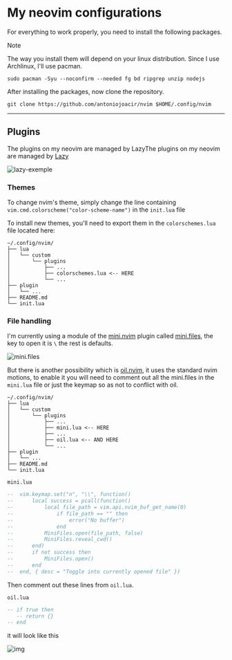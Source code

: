 # My neovim configurations
For everything to work properly, you need to install the following packages.

> [!NOTE]
> The way you install them will depend on your linux distribution. Since I use Archlinux, I'll use pacman.

```fish
sudo pacman -Syu --noconfirm --needed fg bd ripgrep unzip nodejs
```

After installing the packages, now clone the repository.

```fish
git clone https://github.com/antoniojoacir/nvim $HOME/.config/nvim
```

----

## Plugins
The plugins on my neovim are managed by LazyThe plugins on my neovim are managed by [Lazy](https://github.com/folke/lazy.nvim)

![lazy-exemple](https://github.com/user-attachments/assets/556cfe9a-7a2b-480d-a9f8-e27c5bd9faf3)


### Themes
To change nvim's theme, simply change the line containing `vim.cmd.colorscheme("color-scheme-name")` in the `init.lua` file

To install new themes, you'll need to export them in the `colorschemes.lua` file located here:

```
~/.config/nvim/
├── lua
│   └── custom
│       └── plugins
│           ├── ...
│           ├── colorschemes.lua <-- HERE
│           └── ...
├── plugin
│   └── ...
├── README.md
└── init.lua
```

### File handling
I'm currently using a module of the [mini.nvim](https://github.com/echasnovski/mini.nvim) plugin called [mini.files](https://github.com/echasnovski/mini.nvim/blob/main/readmes/mini-files.md), the key to open it is `\` the rest is defaults.

![mini.files](https://github.com/user-attachments/assets/e8b61c0c-3ad9-480d-a79d-d87b0c1dd7b5)

But there is another possibility which is [oil.nvim](https://github.com/stevearc/oil.nvim), it uses the standard nvim motions, to enable it you will need to comment out all the mini.files in the `mini.lua` file or just the keymap so as not to conflict with oil.

```
~/.config/nvim/
├── lua
│   └── custom
│       └── plugins
│           ├── ...
│           ├── mini.lua <-- HERE
│           ├── ...
│           ├── oil.lua <-- AND HERE
│           └── ...
├── plugin
│   └── ...
├── README.md
└── init.lua
```

`mini.lua`
```lua
--  vim.keymap.set("n", "\\", function()
--      local success = pcall(function()
--          local file_path = vim.api.nvim_buf_get_name(0)
--              if file_path == "" then
--                  error("No buffer")
--              end
--          MiniFiles.open(file_path, false)
-- 		    MiniFiles.reveal_cwd()
--      end)
--      if not success then
-- 	        MiniFiles.open()
-- 	    end
--  end, { desc = "Toggle into currently opened file" })
```

Then comment out these lines from `oil.lua`.

`oil.lua`
```lua
-- if true then
   -- return {}
-- end
```
it will look like this

![img](https://github.com/user-attachments/assets/4f44cb33-2c7c-40d8-8a45-5d692b335dac)
